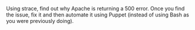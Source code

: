 Using strace, find out why Apache is returning a 500 error. Once you find the issue, fix it and then automate it using Puppet (instead of using Bash as you were previously doing).

